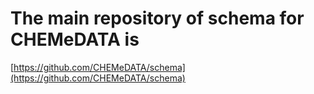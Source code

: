 # The main repository of schema for CHEMeDATA is

[https://github.com/CHEMeDATA/schema](https://github.com/CHEMeDATA/schema)
